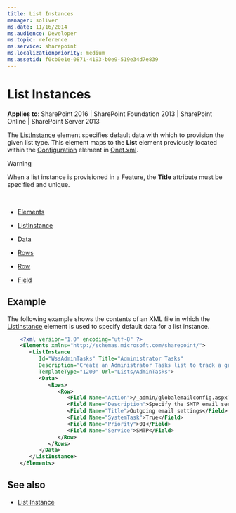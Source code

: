 ```yaml
---
title: List Instances
manager: soliver
ms.date: 11/16/2014
ms.audience: Developer
ms.topic: reference
ms.service: sharepoint
ms.localizationpriority: medium
ms.assetid: f0cb0e1e-0871-4193-b0e9-519e34d7e839
---
```


# List Instances

**Applies to**: SharePoint 2016 | SharePoint Foundation 2013 | SharePoint Online | SharePoint Server 2013

The [ListInstance](listinstance-element-list-instance.md) element specifies default data with which to provision the given list type. This element maps to the **List** element previously located within the [Configuration](configuration-element-site.md) element in [Onet.xml](https://msdn.microsoft.com/library/b99d6657-d9ae-4135-a43c-c58cdfcdc6c1(Office.15).aspx).

> [!WARNING] 
> When a list instance is provisioned in a Feature, the **Title** attribute must be specified and unique.

<br/> 

- [Elements](elements-element-list-instance.md)

- [ListInstance](listinstance-element-list-instance.md)

- [Data](data-element-list-instance.md)

- [Rows](rows-element-list-instance.md)

- [Row](row-element-list-instance.md)

- [Field](field-element-list-instance.md)

## Example

The following example shows the contents of an XML file in which the [ListInstance](listinstance-element-list-instance.md) element is used to specify default data for a list instance.

```XML
    <?xml version="1.0" encoding="utf-8" ?>
    <Elements xmlns="http://schemas.microsoft.com/sharepoint/">
       <ListInstance 
          Id="WssAdminTasks" Title="Administrator Tasks" 
          Description="Create an Administrator Tasks list to track a group of admin work items."
          TemplateType="1200" Url="Lists/AdminTasks">
          <Data>
             <Rows>
                <Row>
                   <Field Name="Action">/_admin/globalemailconfig.aspx?Source=/default.aspx, Configure Outgoing E-Mail Settings</Field>
                   <Field Name="Description">Specify the SMTP email server to use for alerts and administrator notifications.</Field>
                   <Field Name="Title">Outgoing email settings</Field>
                   <Field Name="SystemTask">True</Field>
                   <Field Name="Priority">01</Field>
                   <Field Name="Service">SMTP</Field>
                </Row>
             </Rows>
          </Data>
       </ListInstance>
    </Elements>
```

## See also

- [List Instance](https://msdn.microsoft.com/library/office/ms469947.aspx)








